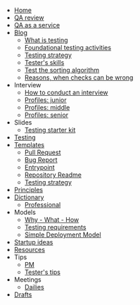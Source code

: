 <!-- docs/_sidebar.md -->

* [Home](/)
* [QA review](qa-review/review.md)
* [QA as a service](qa-review/qa-as-a-service.md)
* [Blog](blog/readme.md)
  * [What is testing](blog/what-is-testing.md)
  * [Foundational testing activities](blog/foundational-testing-activities.md)
  * [Testing strategy](blog/testing-strategy.md)
  * [Tester's skills](blog/testers-skills.md)
  * [Test the sorting algorithm](blog/test-the-sorting-algorithm.md)
  * [Reasons, when checks can be wrong](blog/reasons-checks-can-be-wrong.md)
* Interview
  * [How to conduct an interview](interview/how-to-conduct-an-interview.md)
  * [Profiles: junior](interview/profiles/junior.md)
  * [Profiles: middle](interview/profiles/middle.md)
  * [Profiles: senior](interview/profiles/senior.md)
* Slides
  * [Testing starter kit](slides/testing-starter-kit.md)
* [Testing](testing.md)
* [Templates](templates.md)
    * [Pull Request](templates/pull-request.md)
    * [Bug Report](templates/bug-report.md)
    * [Entrypoint](templates/entrypoint.md)
    * [Repository Readme](templates/repo-readme.md)
    * [Testing strategy](templates/testing-strategy.md)
* [Principles](/principles/first.md)
* [Dictionary](dictionary/dictionary.md)
  * [Professional](dictionary/professional.md)
* Models
  * [Why - What - How](models/why-what-how.md)
  * [Testing requirements](models/testing-requirements.md)
  * [Simple Deployment Model](models/simple-deployment-model.md)
* [Startup ideas](startup-ideas/ideas.md)
* [Resources](resources.md)
* Tips
  * [PM](tips/project-management-tips.md.md)
  * [Tester's tips](tips/testers-tips.md)
*  Meetings
   *  [Dailies](meetings/dailies.md)
* [Drafts](drafts.md)
